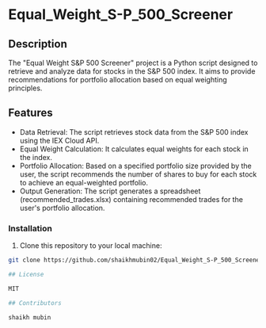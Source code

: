 # Equal_Weight_S-P_500_Screener  

## Description

The "Equal Weight S&P 500 Screener" project is a Python script designed to retrieve and analyze data for stocks in the S&P 500 index. It aims to provide recommendations for portfolio allocation based on equal weighting principles.

## Features

- Data Retrieval: The script retrieves stock data from the S&P 500 index using the IEX Cloud API.
- Equal Weight Calculation: It calculates equal weights for each stock in the index.
- Portfolio Allocation: Based on a specified portfolio size provided by the user, the script recommends the number of shares to buy for each stock to achieve an equal-weighted portfolio.
- Output Generation: The script generates a spreadsheet (recommended_trades.xlsx) containing recommended trades for the user's portfolio allocation.

### Installation

1. Clone this repository to your local machine:

```bash
git clone https://github.com/shaikhmubin02/Equal_Weight_S-P_500_Screener.git

## License

MIT 

## Contributors

shaikh mubin
